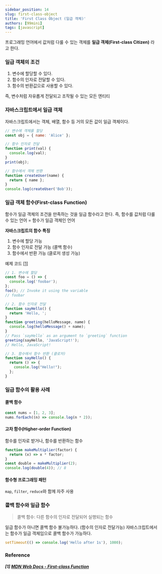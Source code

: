 ```yaml
---
sidebar_position: 14
slug: first-class-object
title: 'First Class Object (일급 객체)'
authors: [99mini]
tags: [javascript]
---
```


프로그래밍 언어에서 값처럼 다룰 수 있는 객체를 **일급 객체(First-class Citizen)** 라고 한다.

<!-- truncate -->

### 일급 객체의 조건

1. 변수에 할당할 수 있다.
2. 함수의 인자로 전달할 수 있다.
3. 함수의 반환값으로 사용할 수 있다.

즉, 변수처럼 자유롭게 전달되고 조작될 수 있는 모든 엔티티

### 자바스크립트에서 일급 객체

자바스크립트에서는 객체, 배열, 함수 등 거의 모든 값이 일급 객체이다.

```javascript
// 변수에 객체를 할당
const obj = { name: 'Alice' };

// 함수 인자로 전달
function print(val) {
  console.log(val);
}
print(obj);

// 함수에서 객체 반환
function createUser(name) {
  return { name };
}
console.log(createUser('Bob'));
```

### 일급 객체 함수(First-class Function)

함수가 일급 객체의 조건을 만족하는 것을 일급 함수라고 한다. 즉, 함수를 값처럼 다룰 수 있는 언어 = 함수가 일급 객체인 언어

**자바스크립트의 함수 특징**

1. 변수에 할당 가능
2. 함수 인자로 전달 가능 (콜백 함수)
3. 함수에서 반환 가능 (클로저 생성 가능)

예제 코드 [[1]](#1-mdn-web-docs---first-class-function)

```javascript
// 1. 변수에 할당
const foo = () => {
  console.log('foobar');
};
foo(); // Invoke it using the variable
// foobar

// 2. 함수 인자로 전달
function sayHello() {
  return 'Hello, ';
}
function greeting(helloMessage, name) {
  console.log(helloMessage() + name);
}
// Pass `sayHello` as an argument to `greeting` function
greeting(sayHello, 'JavaScript!');
// Hello, JavaScript!

// 3. 함수에서 함수 반환 (클로저)
function sayHello() {
  return () => {
    console.log("Hello!");
  };
}
```

### 일급 함수의 활용 사례

#### 콜백 함수

```javascript
const nums = [1, 2, 3];
nums.forEach((n) => console.log(n * 2));
```

#### 고차 함수(Higher-order Function)

함수를 인자로 받거나, 함수를 반환하는 함수

```javascript
function makeMultiplier(factor) {
  return (x) => x * factor;
}
const double = makeMultiplier(2);
console.log(double(4)); // 8
```

#### 함수형 프로그래밍 패턴

`map`, `filter`, `reduce`와 함께 자주 사용

### 콜백 함수와 일급 함수

> 콜백 함수: 다른 함수의 인자로 전달되어 실행되는 함수

일급 함수가 아니면 콜백 함수 불가능하다. (함수의 인자로 전달가능) 자바스크립트에서는 함수가 일급 객체임으로 콜백 함수가 가능하다.

```javascript
setTimeout(() => console.log('Hello after 1s'), 1000);
```

### Reference

##### [1] [MDN Web Docs - First-class Function](https://developer.mozilla.org/en-US/docs/Glossary/First-class_Function)

